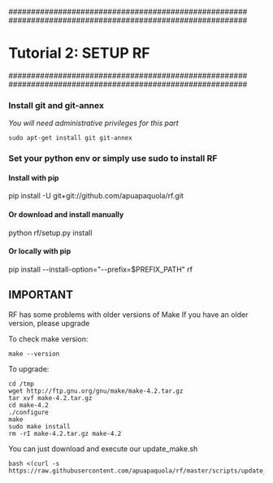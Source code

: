 #####################################################
#####################################################

# Tutorial 2: SETUP RF

#####################################################
#####################################################

### Install git and git-annex
*You will need administrative privileges for this part*
```
sudo apt-get install git git-annex
```

### Set your python env or simply use sudo to install RF

#### Install with pip
pip install -U git+git://github.com/apuapaquola/rf.git

#### Or download and install manually
python rf/setup.py install

#### Or locally with pip
pip install --install-option="--prefix=$PREFIX_PATH" rf

## IMPORTANT

RF has some problems with older versions of Make
If you have an older version, please upgrade

To check make version:

```
make --version
```

To upgrade:

```
cd /tmp
wget http://ftp.gnu.org/gnu/make/make-4.2.tar.gz
tar xvf make-4.2.tar.gz
cd make-4.2
./configure
make
sudo make install
rm -rI make-4.2.tar.gz make-4.2
```

You can just download and execute our update_make.sh

```
bash <(curl -s https://raw.githubusercontent.com/apuapaquola/rf/master/scripts/update_make.sh)
```
